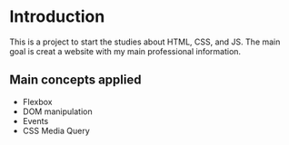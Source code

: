 # Introduction

This is a project to start the studies about HTML, CSS, and JS.
The main goal is creat a website with my main professional information.

## Main concepts applied

- Flexbox
- DOM manipulation
- Events
- CSS Media Query
